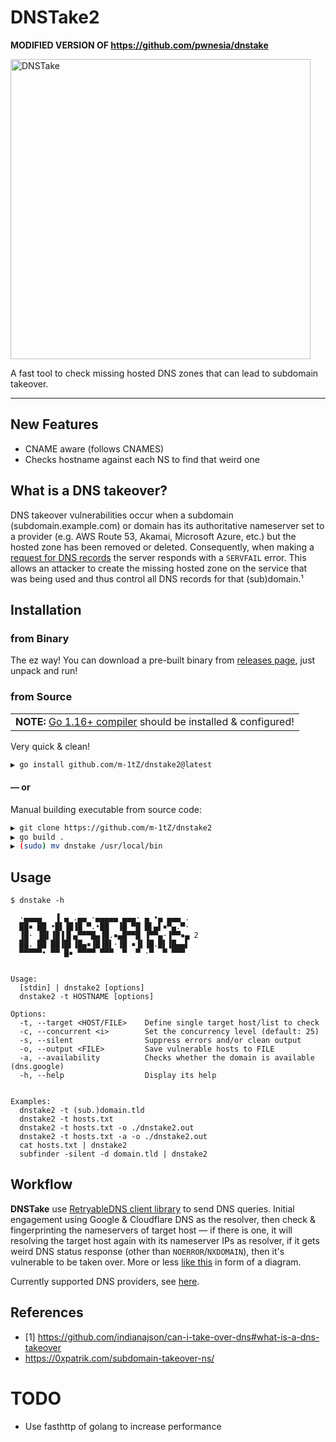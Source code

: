 # DNSTake2

**MODIFIED VERSION OF https://github.com/pwnesia/dnstake**

<img src="https://user-images.githubusercontent.com/25837540/131214165-06cb74c3-2754-48a6-a13d-bfcf592e646a.png" width="480" alt="DNSTake" title="DNSTake">

A fast tool to check missing hosted DNS zones that can lead to subdomain takeover.

---

## New Features
- CNAME aware (follows CNAMES)
- Checks hostname against each NS to find that weird one

## What is a DNS takeover?

DNS takeover vulnerabilities occur when a subdomain (subdomain.example.com) or domain has its authoritative nameserver set to a provider (e.g. AWS Route 53, Akamai, Microsoft Azure, etc.) but the hosted zone has been removed or deleted. Consequently, when making a [request for DNS records](https://www.diggui.com/#type=A&hostname=github.technology&nameserver=public&public=8.8.8.8&specify=&clientsubnet=&tcp=def&transport=def&mapped=def&nssearch=def&trace=def&recurse=def&edns=def&dnssec=def&subnet=def&cookie=def&all=def&cmd=def&question=def&answer=def&authority=def&additional=def&comments=def&stats=def&multiline=def&short=def&colorize=on) the server responds with a `SERVFAIL` error. This allows an attacker to create the missing hosted zone on the service that was being used and thus control all DNS records for that (sub)domain.¹

## Installation

### from Binary

The ez way! You can download a pre-built binary from [releases page](https://github.com/m-1tZ/dnstake2/releases), just unpack and run!

### from Source

<table>
	<td><b>NOTE:</b> <a href="https://golang.org/doc/install">Go 1.16+ compiler</a> should be installed & configured!</td>
</table>

Very quick & clean!

```bash
▶ go install github.com/m-1tZ/dnstake2@latest
```

#### — or

Manual building executable from source code:

```bash
▶ git clone https://github.com/m-1tZ/dnstake2
▶ go build .
▶ (sudo) mv dnstake /usr/local/bin
```

## Usage

```console
$ dnstake -h

  ·▄▄▄▄   ▐ ▄ .▄▄ ·▄▄▄▄▄ ▄▄▄· ▄ •▄ ▄▄▄ .
  ██▪ ██ •█▌▐█▐█ ▀.•██  ▐█ ▀█ █▌▄▌▪▀▄.▀·
  ▐█· ▐█▌▐█▐▐▌▄▀▀▀█▄▐█.▪▄█▀▀█ ▐▀▀▄·▐▀▀▪▄ 2
  ██. ██ ██▐█▌▐█▄▪▐█▐█▌·▐█ ▪▐▌▐█.█▌▐█▄▄▌
  ▀▀▀▀▀• ▀▀ █▪ ▀▀▀▀ ▀▀▀  ▀  ▀ ·▀  ▀ ▀▀▀


Usage:
  [stdin] | dnstake2 [options]
  dnstake2 -t HOSTNAME [options]

Options:
  -t, --target <HOST/FILE>    Define single target host/list to check
  -c, --concurrent <i>        Set the concurrency level (default: 25)
  -s, --silent                Suppress errors and/or clean output
  -o, --output <FILE>         Save vulnerable hosts to FILE
  -a, --availability          Checks whether the domain is available (dns.google)
  -h, --help                  Display its help


Examples:
  dnstake2 -t (sub.)domain.tld
  dnstake2 -t hosts.txt
  dnstake2 -t hosts.txt -o ./dnstake2.out
  dnstake2 -t hosts.txt -a -o ./dnstake2.out
  cat hosts.txt | dnstake2
  subfinder -silent -d domain.tld | dnstake2
```

## Workflow

**DNSTake** use [RetryableDNS client library](https://github.com/projectdiscovery/retryabledns) to send DNS queries. Initial engagement using Google & Cloudflare DNS as the resolver, then check & fingerprinting the nameservers of target host — if there is one, it will resolving the target host again with its nameserver IPs as resolver, if it gets weird DNS status response (other than `NOERROR`/`NXDOMAIN`), then it's vulnerable to be taken over. More or less [like this](https://0xpatrik.com/content/images/2018/08/ns_automation-2.png) in form of a diagram.

Currently supported DNS providers, see [here](https://github.com/indianajson/can-i-take-over-dns/blob/97104102c8ce911fd978521c703f26e1c547c613/README.md#dns-providers).

## References

- [1] https://github.com/indianajson/can-i-take-over-dns#what-is-a-dns-takeover
- https://0xpatrik.com/subdomain-takeover-ns/

# TODO
- Use fasthttp of golang to increase performance 
